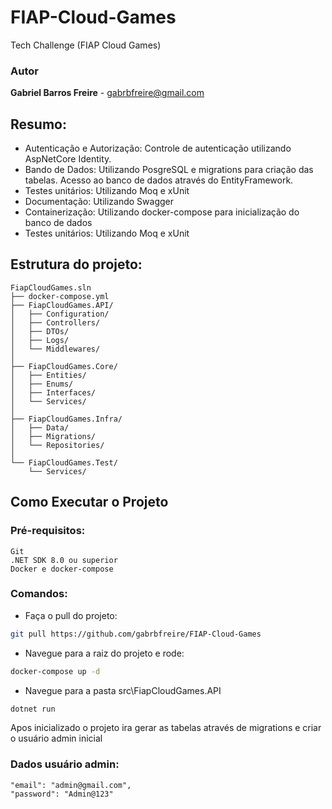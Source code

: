 # FIAP-Cloud-Games

Tech Challenge (FIAP Cloud Games)

### Autor
**Gabriel Barros Freire** - gabrbfreire@gmail.com

## Resumo:

- Autenticação e Autorização: Controle de autenticação utilizando AspNetCore Identity.
- Bando de Dados: Utilizando PosgreSQL e migrations para criação das tabelas. Acesso ao banco de dados através do EntityFramework.
- Testes unitários: Utilizando Moq e xUnit
- Documentação: Utilizando Swagger
- Containerização: Utilizando docker-compose para inicialização do banco de dados
- Testes unitários: Utilizando Moq e xUnit

## Estrutura do projeto:

	FiapCloudGames.sln
	├── docker-compose.yml
	├── FiapCloudGames.API/
	│   ├── Configuration/
	│   ├── Controllers/
	│   ├── DTOs/
	│   ├── Logs/
	│   └── Middlewares/
	│
	├── FiapCloudGames.Core/
	│   ├── Entities/
	│   ├── Enums/
	│   ├── Interfaces/
	│   └── Services/
	│
	├── FiapCloudGames.Infra/
	│   ├── Data/
	│   ├── Migrations/
	│   └── Repositories/
	│
	└── FiapCloudGames.Test/
	    └── Services/

## Como Executar o Projeto
### Pré-requisitos:
	
	Git
	.NET SDK 8.0 ou superior
	Docker e docker-compose
	
### Comandos:
- Faça o pull do projeto:
```bash
git pull https://github.com/gabrbfreire/FIAP-Cloud-Games
```
- Navegue para a raiz do projeto e rode:
```bash
docker-compose up -d
```
- Navegue para a pasta src\FiapCloudGames.API	
```bash
dotnet run
```
Apos inicializado o projeto ira gerar as tabelas através de migrations e criar o usuário admin inicial


### Dados usuário admin:
	"email": "admin@gmail.com",
	"password": "Admin@123"
